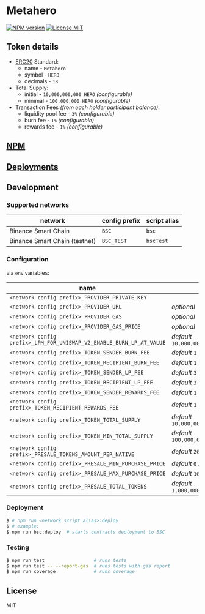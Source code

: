 # Metahero

[![NPM version][npm-image]][npm-url]
[![License MIT][license-image]][license-url]

## Token details

* [ERC20](https://github.com/ethereum/EIPs/blob/master/EIPS/eip-20.md) Standard: 
  * name - `Metahero`
  * symbol - `HERO`
  * decimals - `18`
* Total Supply:
  * initial - `10,000,000,000 HERO` _(configurable)_
  * minimal - `100,000,000 HERO` _(configurable)_
* Transaction Fees _(from each holder participant balance)_:
  * liquidity pool fee - `3%` _(configurable)_ 
  * burn fee - `1%` _(configurable)_
  * rewards fee - `1%` _(configurable)_

## [NPM](../README.md)

## [Deployments](../deployments/README.md)

## Development

### Supported networks

| network | config prefix | script alias |
| --- | --- | --- |
| Binance Smart Chain | `BSC` | `bsc` |
| Binance Smart Chain (testnet) | `BSC_TEST` | `bscTest` |

### Configuration

via `env` variables:

| name | note |
| --- | --- |
| `<network config prefix>_PROVIDER_PRIVATE_KEY` | |
| `<network config prefix>_PROVIDER_URL` | _optional_ |
| `<network config prefix>_PROVIDER_GAS` | _optional_ |
| `<network config prefix>_PROVIDER_GAS_PRICE` | _optional_ |
| `<network config prefix>_LPM_FOR_UNISWAP_V2_ENABLE_BURN_LP_AT_VALUE` | _default_ `10,000,000.000000000000000000` |
| `<network config prefix>_TOKEN_SENDER_BURN_FEE` | _default_ `1` |
| `<network config prefix>_TOKEN_RECIPIENT_BURN_FEE` | _default_ `1` |
| `<network config prefix>_TOKEN_SENDER_LP_FEE` | _default_ `3` |
| `<network config prefix>_TOKEN_RECIPIENT_LP_FEE` | _default_ `3` |
| `<network config prefix>_TOKEN_SENDER_REWARDS_FEE` | _default_ `1` |
| `<network config prefix>_TOKEN_RECIPIENT_REWARDS_FEE` | _default_ `1`  |
| `<network config prefix>_TOKEN_TOTAL_SUPPLY` | _default_ `10,000,000,000.000000000000000000` |
| `<network config prefix>_TOKEN_MIN_TOTAL_SUPPLY` | _default_ `100,000,000.000000000000000000` |
| `<network config prefix>_PRESALE_TOKENS_AMOUNT_PER_NATIVE` | _default_ `200000` |
| `<network config prefix>_PRESALE_MIN_PURCHASE_PRICE` | _default_ `0.100000000000000000` |
| `<network config prefix>_PRESALE_MAX_PURCHASE_PRICE` | _default_ `10.000000000000000000` |
| `<network config prefix>_PRESALE_TOTAL_TOKENS` | _default_ `1,000,000,000.000000000000000000` |

### Deployment

```bash
$ # npm run <network script alias>:deploy
$ # example:
$ npm run bsc:deploy  # starts contracts deployment to BSC
```

### Testing

```bash
$ npm run test                  # runs tests
$ npm run test -- --report-gas  # runs tests with gas report
$ npm run coverage              # runs coverage
```

## License

MIT

[npm-image]: https://badge.fury.io/js/%40metahero%2Fcontracts.svg
[npm-url]: https://npmjs.org/package/@metahero/contracts
[license-image]: https://img.shields.io/badge/License-MIT-yellow.svg
[license-url]: https://github.com/metahero-token/metahero-contracts/blob/master/LICENSE
